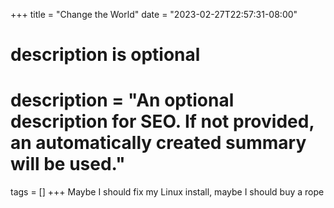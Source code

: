 +++
title = "Change the World"
date = "2023-02-27T22:57:31-08:00"

#
# description is optional
#
# description = "An optional description for SEO. If not provided, an automatically created summary will be used."

tags = []
+++
Maybe I should fix my Linux install, maybe I should buy a rope